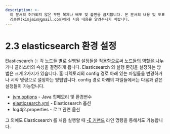 ```yaml
---
description: >-
  이 문서의 허가되지 않은 무단 복제나 배포 및 출판을 금지합니다. 본 문서의 내용 및 도표 등을 인용하고자 하는 경우 출처를 명시하고
  김종민(kimjmin@gmail.com)에게 사용 내용을 알려주시기 바랍니다.
---
```


# 2.3 elasticsearch 환경 설정

&#x20; Elasticsearch 는 각 노드들 별로 실행될 설정들을 적용함으로써 [노드들의 역할을 나누](2.3.3-node-settings.md)거나 클러스터의 속성을 결정하게 됩니다. Elasticsearch 의 실행 환경을 설정하는 방법은 크게 2가지가 있습니다. 홈 디렉토리의 config 경로 아래 있는 파일들을 변경하거나 시작 명령으로 설정하는 방법입니다. config 경로 아래의 파일들에서는 다음과 같은 설정들이 가능합니다.

* [jvm.options](2.3.1-jvm.options.md) - Java 힙메모리 및 환경변수&#x20;
* [elasticsearch.yml](2.3.2-elasticsearch.yml.md) - Elasticsearch 옵션&#x20;
* log4j2.properties - 로그 관련 옵션&#x20;

&#x20; 그 외에도 Elasticsearch 를 처음 실행할 때 [-E 커맨드](2.3.4-cofig-on-start-command.md) 라인 명령을 통해서도 가능합니다.
